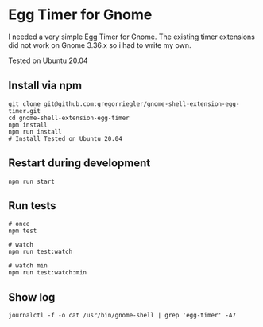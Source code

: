 # Egg Timer for Gnome
I needed a very simple Egg Timer for Gnome.
The existing timer extensions did not work on Gnome 3.36.x so i had to write my own.

Tested on Ubuntu 20.04 

## Install via npm
```
git clone git@github.com:gregorriegler/gnome-shell-extension-egg-timer.git
cd gnome-shell-extension-egg-timer
npm install
npm run install
# Install Tested on Ubuntu 20.04
```

## Restart during development
```
npm run start
```

## Run tests
```
# once
npm test

# watch
npm run test:watch

# watch min
npm run test:watch:min
```


## Show log

`journalctl -f -o cat /usr/bin/gnome-shell | grep 'egg-timer' -A7`